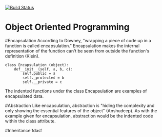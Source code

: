 [![Build Status](https://travis-ci.org/sl767/calculator2.svg?branch=master)](https://travis-ci.org/sl767/calculator2)
# Object Oriented Programming
#Encapsulation
According to Downey, "wrapping a piece of code up in a 
function is called encapsulation." Encapsulation makes the 
internal representation of the function can't be seen from 
outside the function's definition (Klein).

    class Encapsulation (object):
        def__init__(self, a, b, c):
            self.public = a
            self._protected = b
            self.__private = c
The indented functions under the class Encapsulation are examples
of encapsulated data.

#Abstraction
Like encapsulation, abstraction is "hiding the complexity and 
only showing the essential features of the object" (Anshudeep).
As with the example given for encapsulation, abstraction would be the 
indented code within the class attribute.

#Inheritance
fdasf